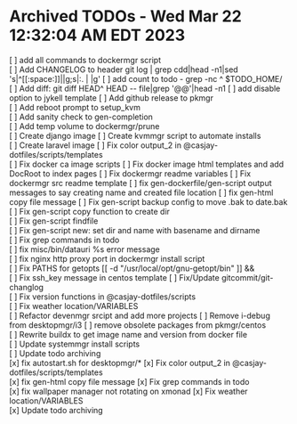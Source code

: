 # Archived TODOs  -  Wed Mar 22 12:32:04 AM EDT 2023

[ ] add all commands to dockermgr script  
[ ] Add CHANGELOG to header git log | grep cdd|head -n1|sed 's|^[[:space:]]||g;s|:. | |g'
[ ] add count to todo - grep -nc ^ $TODO_HOME/  
[ ] Add diff: git diff HEAD^ HEAD -- file|grep '@@'|head -n1
[ ] add disable option to jykell template
[ ] Add github release to pkmgr  
[ ] Add reboot prompt to setup_kvm  
[ ] Add sanity check to gen-completion  
[ ] Add temp volume to dockermgr/prune  
[ ] Create django image
[ ] Create kvmmgr script to automate installs  
[ ] Create laravel image
[ ] Fix color output_2 in @casjay-dotfiles/scripts/templates  
[ ] Fix docker ca image scripts
[ ] Fix docker image html templates and add DocRoot to index pages
[ ] Fix dockermgr readme variables
[ ] Fix dockermgr src readme template
[ ] fix gen-dockerfile/gen-script output messages to say creating name and created file location
[ ] fix gen-html copy file message
[ ] Fix gen-script backup config to move .bak to date.bak  
[ ] Fix gen-script copy function to create dir  
[ ] Fix gen-script findfile  
[ ] Fix gen-script new: set dir and name with basename and dirname  
[ ] Fix grep commands in todo  
[ ] fix misc/bin/datauri %s error message  
[ ] fix nginx http proxy port in dockermgr install script  
[ ] Fix PATHS for getopts [[ -d "/usr/local/opt/gnu-getopt/bin" ]] &&  
[ ] Fix ssh_key message in centos template
[ ] Fix/Update gitcommit/git-changlog  
[ ] Fix version functions in @casjay-dotfiles/scripts  
[ ] Fix weather location/VARIABLES  
[ ] Refactor devenmgr srcipt and add more projects
[ ] Remove i-debug from desktopmgr/i3
[ ] remove obsolete packages from pkmgr/centos  
[ ] Rewrite buildx to get image name and version from docker file  
[ ] Update systemmgr install scripts  
[ ] Update todo archiving  
[x] fix autostart.sh for desktopmgr/*
[x] Fix color output_2 in @casjay-dotfiles/scripts/templates  
[x] fix gen-html copy file message
[x] Fix grep commands in todo  
[x] fix wallpaper manager not rotating on xmonad
[x] Fix weather location/VARIABLES  
[x] Update todo archiving  
